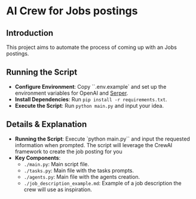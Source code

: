 # AI Crew for Jobs postings


## Introduction
This project aims to automate the process of coming up with an Jobs postings.

## Running the Script
- **Configure Environment**: Copy ``.env.example` and set up the environment variables for OpenAI and [Serper](https://serper.dev/).
- **Install Dependencies**: Run `pip install -r requirements.txt`.
- **Execute the Script**: Run `python main.py` and input your idea.

## Details & Explanation
- **Running the Script**: Execute `python main.py`` and input the requested information when prompted. The script will leverage the CrewAI framework to create the job posting for you
- **Key Components**:
  - `./main.py`: Main script file.
  - `./tasks.py`: Main file with the tasks prompts.
  - `./agents.py`: Main file with the agents creation.
  - `./job_description_example.md`: Example of a job description the crew will use as inspiration.
